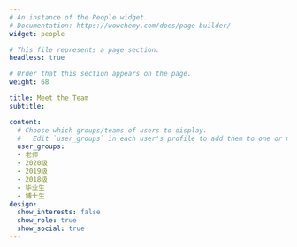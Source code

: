 ```yaml
---
# An instance of the People widget.
# Documentation: https://wowchemy.com/docs/page-builder/
widget: people

# This file represents a page section.
headless: true

# Order that this section appears on the page.
weight: 68

title: Meet the Team
subtitle:

content:
  # Choose which groups/teams of users to display.
  #   Edit `user_groups` in each user's profile to add them to one or more of these groups.
  user_groups:
  - 老师
  - 2020级
  - 2019级
  - 2018级
  - 毕业生
  - 博士生
design:
  show_interests: false
  show_role: true
  show_social: true
---
```

